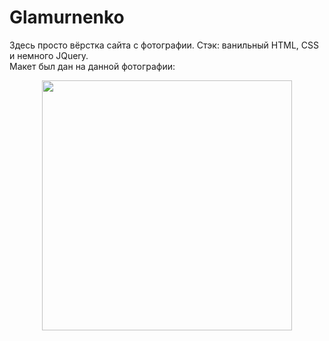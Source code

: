 # Glamurnenko
Здесь просто вёрстка сайта с фотографии. Стэк: ванильный HTML, CSS и немного JQuery.<br/>
Макет был дан на данной фотографии:
<center>
  <img src="https://user-images.githubusercontent.com/111016410/205434514-afda449a-dd17-4313-9149-06703a30f630.jpg" width="400px" />
</center>
